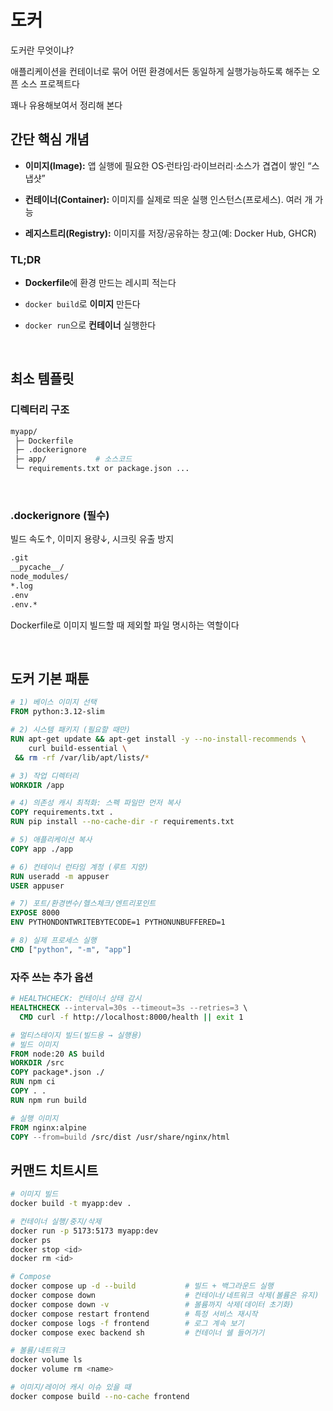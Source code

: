 # 도커

도커란 무엇이냐?

애플리케이션을 컨테이너로 묶어 어떤 환경에서든 동일하게 실행가능하도록 해주는 오픈 소스 프로젝트다

꽤나 유용해보여서 정리해 본다

## 간단 핵심 개념

- **이미지(Image):** 앱 실행에 필요한 OS·런타임·라이브러리·소스가 겹겹이 쌓인 “스냅샷”

- **컨테이너(Container):** 이미지를 실제로 띄운 실행 인스턴스(프로세스). 여러 개 가능

- **레지스트리(Registry):** 이미지를 저장/공유하는 창고(예: Docker Hub, GHCR)


### TL;DR

- **Dockerfile**에 환경 만드는 레시피 적는다

- `docker build`로 **이미지** 만든다

- `docker run`으로 **컨테이너** 실행한다

<br>

## 최소 템플릿

### 디렉터리 구조

```bash
myapp/
 ├─ Dockerfile
 ├─ .dockerignore
 ├─ app/           # 소스코드
 └─ requirements.txt or package.json ...
```

<br>

### .dockerignore (필수)

빌드 속도↑, 이미지 용량↓, 시크릿 유출 방지

```bash
.git
__pycache__/
node_modules/
*.log
.env
.env.*
```

Dockerfile로 이미지 빌드할 때 제외할 파일 명시하는 역할이다

<br>

## 도커 기본 패툰

```dockerfile
# 1) 베이스 이미지 선택
FROM python:3.12-slim

# 2) 시스템 패키지 (필요할 때만)
RUN apt-get update && apt-get install -y --no-install-recommends \
    curl build-essential \
 && rm -rf /var/lib/apt/lists/*

# 3) 작업 디렉터리
WORKDIR /app

# 4) 의존성 캐시 최적화: 스펙 파일만 먼저 복사
COPY requirements.txt .
RUN pip install --no-cache-dir -r requirements.txt

# 5) 애플리케이션 복사
COPY app ./app

# 6) 컨테이너 런타임 계정 (루트 지양)
RUN useradd -m appuser
USER appuser

# 7) 포트/환경변수/헬스체크/엔트리포인트
EXPOSE 8000
ENV PYTHONDONTWRITEBYTECODE=1 PYTHONUNBUFFERED=1

# 8) 실제 프로세스 실행
CMD ["python", "-m", "app"]
```

### 자주 쓰는 추가 옵션

```dockerfile
# HEALTHCHECK: 컨테이너 상태 감시
HEALTHCHECK --interval=30s --timeout=3s --retries=3 \
  CMD curl -f http://localhost:8000/health || exit 1

# 멀티스테이지 빌드(빌드용 → 실행용)
# 빌드 이미지
FROM node:20 AS build
WORKDIR /src
COPY package*.json ./
RUN npm ci
COPY . .
RUN npm run build

# 실행 이미지
FROM nginx:alpine
COPY --from=build /src/dist /usr/share/nginx/html
```


## 커맨드 치트시트

```bash
# 이미지 빌드
docker build -t myapp:dev .

# 컨테이너 실행/중지/삭제
docker run -p 5173:5173 myapp:dev
docker ps
docker stop <id>
docker rm <id>

# Compose
docker compose up -d --build           # 빌드 + 백그라운드 실행
docker compose down                    # 컨테이너/네트워크 삭제(볼륨은 유지)
docker compose down -v                 # 볼륨까지 삭제(데이터 초기화)
docker compose restart frontend        # 특정 서비스 재시작
docker compose logs -f frontend        # 로그 계속 보기
docker compose exec backend sh         # 컨테이너 쉘 들어가기

# 볼륨/네트워크
docker volume ls
docker volume rm <name>

# 이미지/레이어 캐시 이슈 있을 때
docker compose build --no-cache frontend
```